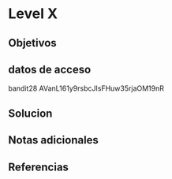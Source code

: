 # Level X
## Objetivos
## datos de acceso
bandit28
AVanL161y9rsbcJIsFHuw35rjaOM19nR
## Solucion
## Notas adicionales
## Referencias


